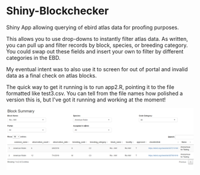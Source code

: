 # Shiny-Blockchecker
Shiny App allowing querying of ebird atlas data for proofing purposes.

This allows you to use drop-downs to instantly filter atlas data. As written, you can pull up and filter records by block, species, or breeding category. 
You could swap out these fields and insert your own to filter by different categories in the EBD.

My eventual intent was to also use it to screen for out of portal and invalid data as a final check on atlas blocks.

The quick way to get it running is to run app2.R, pointing it to the file formatted like test3.csv. You can tell from the file names how polished a version this is, 
but I've got it running and working at the moment!

![shinypreview.PNG](https://github.com/nmanich/Shiny-Blockchecker/blob/master/shinypreview.png)
